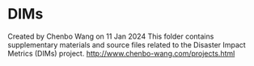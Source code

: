 # DIMs
Created by Chenbo Wang on 11 Jan 2024
This folder contains supplementary materials and source files related to the Disaster Impact Metrics (DIMs) project.
http://www.chenbo-wang.com/projects.html
